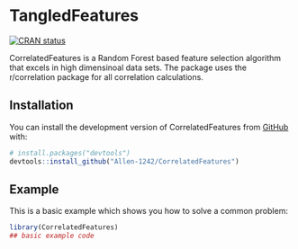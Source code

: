 
# TangledFeatures

<!-- badges: start -->
[![CRAN status](https://www.r-pkg.org/badges/version/CorrelatedFeatures)](https://CRAN.R-project.org/package=CorrelatedFeatures)
<!-- badges: end -->

CorrelatedFeatures is a Random Forest based feature selection algorithm that excels in high dimensinoal data sets. The package uses the r/correlation package for all correlation calculations. 

## Installation

You can install the development version of CorrelatedFeatures from [GitHub](https://github.com/) with:

``` r
# install.packages("devtools")
devtools::install_github("Allen-1242/CorrelatedFeatures")
```

## Example

This is a basic example which shows you how to solve a common problem:

``` r
library(CorrelatedFeatures)
## basic example code
```

